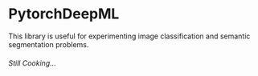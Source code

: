 # PytorchDeepML


This library is useful for experimenting image classification and semantic
segmentation problems.


###### Still Cooking...